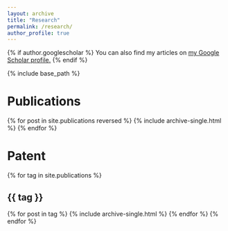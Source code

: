 ```yaml
---
layout: archive
title: "Research"
permalink: /research/
author_profile: true
---
```


{% if author.googlescholar %}
  You can also find my articles on <u><a href="{{author.googlescholar}}">my Google Scholar profile</a>.</u>
{% endif %}

{% include base_path %}

Publications
===
{% for post in site.publications reversed %}
    {% include archive-single.html %}
{% endfor %}


Patent
====

{% for tag in site.publications %}
  <h2>{{ tag }}</h2>
  {% for post in tag %}
    {% include archive-single.html %}      
  {% endfor %}
{% endfor %}

<!--{% for post in site.publications %}
    {% if post.tags == "patent" %}
      {% include archive-single.html %}
    {% endif %}
{% endfor %}-->
